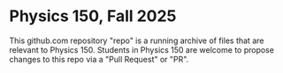 # Physics 150, Fall 2025

This github.com repository "repo" is a running archive of files that are relevant to Physics 150.  Students in Physics 150 are welcome to propose changes to this repo via a "Pull Request" or "PR".      
